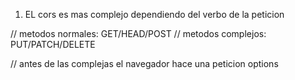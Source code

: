 1. EL cors es mas complejo dependiendo del verbo de la peticion

// metodos normales: GET/HEAD/POST
// metodos complejos: PUT/PATCH/DELETE

// antes de las complejas el navegador hace una peticion  options